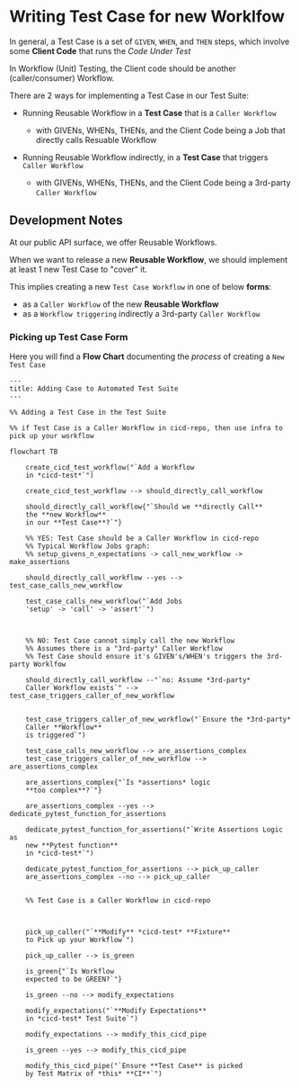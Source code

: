 
# Writing Test Case for new Worklfow

In general, a Test Case is a set of `GIVEN`, `WHEN`, and `THEN` steps, which involve
some **Client Code** that runs the *Code Under Test*

In Workflow (Unit) Testing, the Client code should be another (caller/consumer) Workflow.  

There are 2 ways for implementing a Test Case in our Test Suite:

- Running Reusable Workflow in a **Test Case** that is a `Caller Workflow`

    - with GIVENs, WHENs, THENs, and the Client Code being a Job that directly calls Resuable Workflow

- Running Reusable Workflow indirectly, in a **Test Case** that triggers `Caller Workflow`

    - with GIVENs, WHENs, THENs, and the Client Code being a 3rd-party `Caller Workflow`

## Development Notes

At our public API surface, we offer Reusable Workflows.

When we want to release a new **Reusable Workflow**, we should implement at least 1 new
Test Case to "cover" it.

This implies creating a new `Test Case Workflow` in one of below **forms**:

- as a `Caller Workflow` of the new **Reusable Workflow**
- as a `Workflow triggering` indirectly a 3rd-party `Caller Workflow`

### Picking up Test Case Form

Here you will find a **Flow Chart** documenting the *process* of creating a `New Test Case`

```mermaid
---
title: Adding Case to Automated Test Suite
---

%% Adding a Test Case in the Test Suite

%% if Test Case is a Caller Workflow in cicd-repo, then use infra to pick up your workflow

flowchart TB

    create_cicd_test_workflow("`Add a Workflow
    in *cicd-test*`")

    create_cicd_test_workflow --> should_directly_call_workflow

    should_directly_call_workflow{"`Should we **directly Call**
    the **new Workflow**
    in our **Test Case**?`"}

    %% YES: Test Case should be a Caller Workflow in cicd-repo
    %% Typical Workflow Jobs graph:
    %% setup_givens_n_expectations -> call_new_workflow -> make_assertions

    should_directly_call_workflow --yes --> test_case_calls_new_workflow

    test_case_calls_new_workflow("`Add Jobs
    'setup' -> 'call' -> 'assert'`")



    %% NO: Test Case cannot simply call the new Workflow
    %% Assumes there is a "3rd-party" Caller Workflow
    %% Test Case should ensure it's GIVEN's/WHEN's triggers the 3rd-party Worklfow

    should_directly_call_workflow --"`no: Assume *3rd-party*
    Caller Workflow exists`" --> test_case_triggers_caller_of_new_workflow


    test_case_triggers_caller_of_new_workflow("`Ensure the *3rd-party*
    Caller **Workflow**
    is triggered`")

    test_case_calls_new_workflow --> are_assertions_complex
    test_case_triggers_caller_of_new_workflow --> are_assertions_complex

    are_assertions_complex{"`Is *assertions* logic
    **too complex**?`"}

    are_assertions_complex --yes --> dedicate_pytest_function_for_assertions

    dedicate_pytest_function_for_assertions("`Write Assertions Logic as
    new **Pytest function**
    in *cicd-test*`")

    dedicate_pytest_function_for_assertions --> pick_up_caller
    are_assertions_complex --no --> pick_up_caller


    %% Test Case is a Caller Workflow in cicd-repo



    pick_up_caller("`**Modify** *cicd-test* **Fixture**
    to Pick up your Workflow`")

    pick_up_caller --> is_green

    is_green{"`Is Workflow
    expected to be GREEN?`"}

    is_green --no --> modify_expectations

    modify_expectations("`**Modify Expectations**
    in *cicd-test* Test Suite`")

    modify_expectations --> modify_this_cicd_pipe

    is_green --yes --> modify_this_cicd_pipe

    modify_this_cicd_pipe("`Ensure **Test Case** is picked
    by Test Matrix of *this* **CI**`")


```

